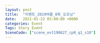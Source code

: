 ```yaml
---
layout: post
title:  "이벤트_2019여름_0화_오프닝"
date:   2021-01-22 03:00:00 +0000
categories: Event
Tags: Story Event
SceneCode: ["scene_evt190627_cp0_q1_s10"]
---
```

